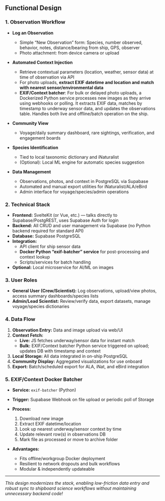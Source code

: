 ## Functional Design

### 1. Observation Workflow

- **Log an Observation**
  - Simple “New Observation” form: Species, number observed, behavior, notes, distance/bearing from ship, GPS, observer
  - Photo attachment: from device camera or upload

- **Automated Context Injection**
  - Retrieve contextual parameters (location, weather, sensor data) at time of observation via API
  - For photo uploads, **extract EXIF datetime and location and match with nearest sensor/environmental data**
  - **EXIF/Context batcher**: For bulk or delayed photo uploads, a Dockerized Python service processes new images as they arrive using webhooks or polling. It extracts EXIF data, matches by timestamp to underway sensor data, and updates the observations table. Handles both live and offline/batch operation on the ship.

- **Community View**
  - Voyage/daily summary dashboard, rare sightings, verification, and engagement boards

- **Species Identification**
  - Tied to local taxonomic dictionary and iNaturalist
  - (Optional): Local ML engine for automatic species suggestion

- **Data Management**
  - Observations, photos, and context in PostgreSQL via Supabase
  - Automated and manual export utilities for iNaturalist/ALA/eBird
  - Admin interface for voyage/species/admin operations

### 2. Technical Stack

- **Frontend:** SvelteKit (or Vue, etc.) — talks directly to Supabase/PostgREST, uses Supabase Auth for login
- **Backend:** All CRUD and user management via Supabase (no Python backend required for standard API)
- **Database:** Supabase PostgreSQL
- **Integration:** 
  - API client for ship sensor data
  - **Docker Python “exif-batcher” service** for post-processing and context lookup
  - Scripts/services for batch handling
- **Optional:** Local microservice for AI/ML on images

### 3. User Roles

- **General User (Crew/Scientist):** Log observations, upload/view photos, access summary dashboards/species lists
- **Admin/Lead Scientist:** Review/verify data, export datasets, manage voyage/species dictionaries

### 4. Data Flow

1. **Observation Entry:** Data and image upload via web/UI
2. **Context Fetch:** 
    - **Live:** JS fetches underway/sensor data for instant match
    - **Bulk:** EXIF/Context batcher Python service triggered on upload; updates DB with timestamp and context
3. **Local Storage:** All data integrated in on-ship PostgreSQL
4. **Community Display:** Aggregated visualizations for use onboard
5. **Export:** Batch/scheduled export for ALA, iNat, and eBird integration

### 5. EXIF/Context Docker Batcher

- **Service:** `exif-batcher` (Python)
- **Trigger:** Supabase Webhook on file upload or periodic poll of Storage
- **Process:**
    1. Download new image
    2. Extract EXIF datetime/location
    3. Look up nearest underway/sensor context by time
    4. Update relevant row(s) in observations DB
    5. Mark file as processed or move to archive folder

- **Advantages:**
    - Fits offline/workgroup Docker deployment
    - Resilient to network dropouts and bulk workflows
    - Modular & independently updateable

---

*This design modernizes the stack, enabling low-friction data entry and robust sync to shipboard science workflows without maintaining unnecessary backend code!*
